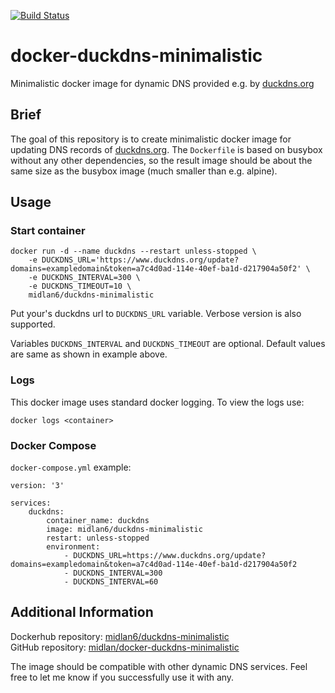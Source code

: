 [![Build Status](https://travis-ci.org/midlan/docker-duckdns-minimalistic.svg?branch=master)](https://travis-ci.org/midlan/docker-duckdns-minimalistic)
# docker-duckdns-minimalistic

Minimalistic docker image for dynamic DNS provided e.g. by [duckdns.org][duckdns]

## Brief

The goal of this repository is to create minimalistic docker image for updating DNS records of [duckdns.org][duckdns]. The `Dockerfile` is based on busybox without any other dependencies, so the result image should be about the same size as the busybox image (much smaller than e.g. alpine).

## Usage

### Start container

    docker run -d --name duckdns --restart unless-stopped \
		-e DUCKDNS_URL='https://www.duckdns.org/update?domains=exampledomain&token=a7c4d0ad-114e-40ef-ba1d-d217904a50f2' \
		-e DUCKDNS_INTERVAL=300 \
		-e DUCKDNS_TIMEOUT=10 \
		midlan6/duckdns-minimalistic

Put your's duckdns url to `DUCKDNS_URL` variable. Verbose version is also supported.

Variables `DUCKDNS_INTERVAL` and `DUCKDNS_TIMEOUT` are optional. Default values are same as shown in example above.

### Logs

This docker image uses standard docker logging. To view the logs use:

	docker logs <container>

### Docker Compose

`docker-compose.yml` example:

    version: '3'

    services:
        duckdns:
            container_name: duckdns
            image: midlan6/duckdns-minimalistic
            restart: unless-stopped
            environment:
                - DUCKDNS_URL=https://www.duckdns.org/update?domains=exampledomain&token=a7c4d0ad-114e-40ef-ba1d-d217904a50f2
                - DUCKDNS_INTERVAL=300
                - DUCKDNS_INTERVAL=60


## Additional Information

Dockerhub repository: [midlan6/duckdns-minimalistic](https://hub.docker.com/r/midlan6/duckdns-minimalistic/)  
GitHub repository: [midlan/docker-duckdns-minimalistic](https://github.com/midlan/docker-duckdns-minimalistic)

The image should be compatible with other dynamic DNS services. Feel free to let me know if you successfully use it with any.

[duckdns]: https://www.duckdns.org/
